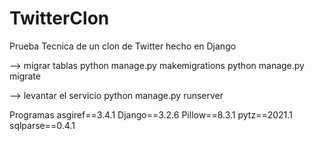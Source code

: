 <h1>TwitterClon</h1>
Prueba Tecnica de un clon de Twitter hecho en Django


--> migrar tablas
python manage.py makemigrations
python manage.py migrate

--> levantar el servicio
python manage.py runserver

Programas
asgiref==3.4.1
Django==3.2.6
Pillow==8.3.1
pytz==2021.1
sqlparse==0.4.1
